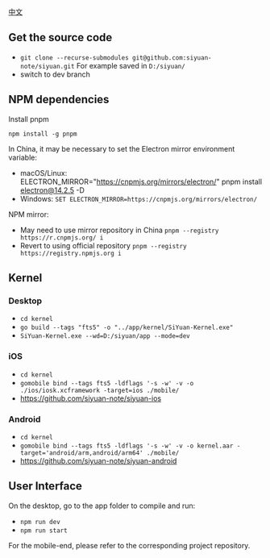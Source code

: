 [中文](https://github.com/siyuan-note/siyuan/blob/master/DEV_zh_CN.md)

## Get the source code

* `git clone --recurse-submodules git@github.com:siyuan-note/siyuan.git` For example saved in `D:/siyuan/`
* switch to dev branch

## NPM dependencies

Install pnpm

`npm install -g pnpm`

In China, it may be necessary to set the Electron mirror environment variable:

* macOS/Linux: ELECTRON_MIRROR="https://cnpmjs.org/mirrors/electron/" pnpm install electron@14.2.5 -D
* Windows: `SET ELECTRON_MIRROR=https://cnpmjs.org/mirrors/electron/`

NPM mirror:

* May need to use mirror repository in China `pnpm --registry https://r.cnpmjs.org/ i`
* Revert to using official repository `pnpm --registry https://registry.npmjs.org i`

## Kernel

### Desktop

* `cd kernel`
* `go build --tags "fts5" -o "../app/kernel/SiYuan-Kernel.exe"`
* `SiYuan-Kernel.exe --wd=D:/siyuan/app --mode=dev`

### iOS

* `cd kernel`
* `gomobile bind --tags fts5 -ldflags '-s -w' -v -o ./ios/iosk.xcframework -target=ios ./mobile/`
* https://github.com/siyuan-note/siyuan-ios

### Android

* `cd kernel`
* `gomobile bind --tags fts5 -ldflags '-s -w' -v -o kernel.aar -target='android/arm,android/arm64' ./mobile/`
* https://github.com/siyuan-note/siyuan-android

## User Interface

On the desktop, go to the app folder to compile and run:

* `npm run dev`
* `npm run start`

For the mobile-end, please refer to the corresponding project repository.
